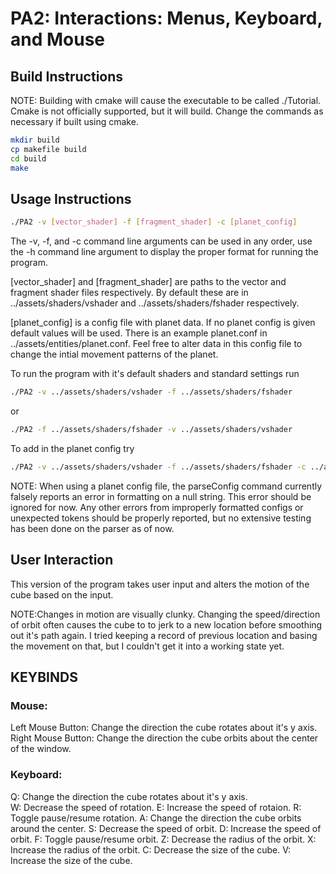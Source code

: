 # PA2: Interactions: Menus, Keyboard, and Mouse

## Build Instructions

NOTE: Building with cmake will cause the executable to be called ./Tutorial.  Cmake is not officially supported, but it will build. Change the commands as necessary if built using cmake.

```bash
mkdir build
cp makefile build
cd build
make
```

## Usage Instructions
```bash
./PA2 -v [vector_shader] -f [fragment_shader] -c [planet_config]
```

The -v, -f, and -c command line arguments can be used in any order, use the -h command line argument to display the proper format for running the program.

[vector_shader] and [fragment_shader] are paths to the vector and fragment shader files respectively. By default these are in ../assets/shaders/vshader and ../assets/shaders/fshader respectively.

[planet_config] is a config file with planet data. If no planet config is given default values will be used.  There is an example planet.conf in ../assets/entities/planet.conf.  Feel free to alter data in this config file to change the intial movement patterns of the planet.

To run the program with it's default shaders and standard settings run
```bash
./PA2 -v ../assets/shaders/vshader -f ../assets/shaders/fshader
```
or
```bash
./PA2 -f ../assets/shaders/fshader -v ../assets/shaders/vshader
```

To add in the planet config try
```bash
./PA2 -v ../assets/shaders/vshader -f ../assets/shaders/fshader -c ../assets/entities/planet.conf
```

NOTE: When using a planet config file, the parseConfig command currently falsely reports an error in formatting on a null string.  This error should be ignored for now.  Any other errors from improperly formatted configs or unexpected tokens should be properly reported, but no extensive testing has been done on the parser as of now.

## User Interaction
This version of the program takes user input and alters the motion of the cube based on the input.

NOTE:Changes in motion are visually clunky.  Changing the speed/direction of orbit often causes the cube to to jerk to a new location before smoothing out it's path again.  I tried keeping a record of previous location and basing the movement on that, but I couldn't get it into a working state yet.

## KEYBINDS

### Mouse:
Left Mouse Button: Change the direction the cube rotates about it's y axis.  
Right Mouse Button: Change the direction the cube orbits about the center of the window.  

### Keyboard:
Q: Change the direction the cube rotates about it's y axis.  
W: Decrease the speed of rotation.
E: Increase the speed of rotaion.
R: Toggle pause/resume rotation.
A: Change the direction the cube orbits around the center.
S: Decrease the speed of orbit.
D: Increase the speed of orbit.
F: Toggle pause/resume orbit.
Z: Decrease the radius of the orbit.
X: Increase the radius of the orbit.
C: Decrease the size of the cube.
V: Increase the size of the cube.
